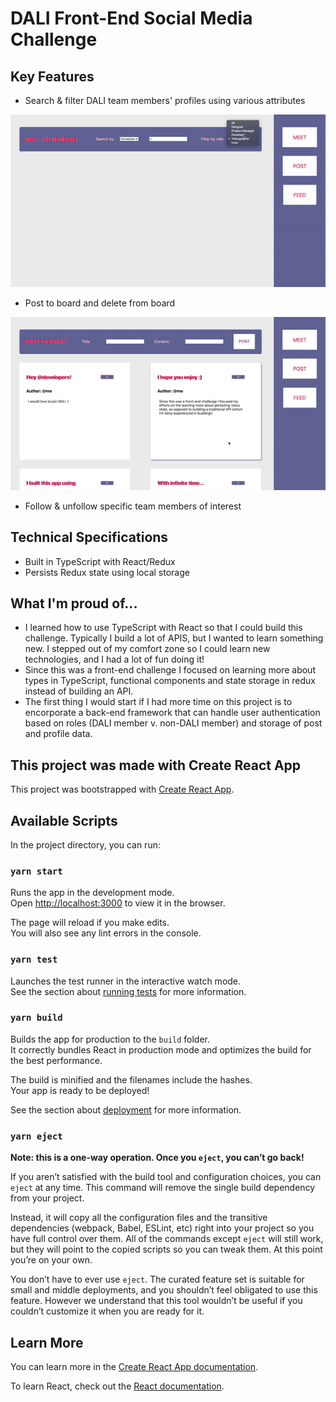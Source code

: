 # DALI Front-End Social Media Challenge
## Key Features 
* Search & filter DALI team members' profiles using various attributes

![Filter & search for DALI members by attributes](gifs/filteringGIF.gif)

* Post to board and delete from board

![Posts to board](gifs/postGIF.gif)

* Follow & unfollow specific team members of interest

## Technical Specifications
* Built in TypeScript with React/Redux
* Persists Redux state using local storage

## What I'm proud of...
* I learned how to use TypeScript with React so that I could build this challenge. Typically I build a lot of APIS, but I wanted to learn something new. I stepped out of my comfort zone so I could learn new technologies, and I had a lot of fun doing it!
* Since this was a front-end challenge I focused on learning more about types in TypeScript, functional components and state storage in redux instead of building an API.
* The first thing I would start if I had more time on this project is to encorporate a back-end framework that can handle user authentication based on roles (DALI member v. non-DALI member) and storage of post and profile data.

## This project was made with Create React App

This project was bootstrapped with [Create React App](https://github.com/facebook/create-react-app).

## Available Scripts

In the project directory, you can run:

### `yarn start`

Runs the app in the development mode.\
Open [http://localhost:3000](http://localhost:3000) to view it in the browser.

The page will reload if you make edits.\
You will also see any lint errors in the console.

### `yarn test`

Launches the test runner in the interactive watch mode.\
See the section about [running tests](https://facebook.github.io/create-react-app/docs/running-tests) for more information.

### `yarn build`

Builds the app for production to the `build` folder.\
It correctly bundles React in production mode and optimizes the build for the best performance.

The build is minified and the filenames include the hashes.\
Your app is ready to be deployed!

See the section about [deployment](https://facebook.github.io/create-react-app/docs/deployment) for more information.

### `yarn eject`

**Note: this is a one-way operation. Once you `eject`, you can’t go back!**

If you aren’t satisfied with the build tool and configuration choices, you can `eject` at any time. This command will remove the single build dependency from your project.

Instead, it will copy all the configuration files and the transitive dependencies (webpack, Babel, ESLint, etc) right into your project so you have full control over them. All of the commands except `eject` will still work, but they will point to the copied scripts so you can tweak them. At this point you’re on your own.

You don’t have to ever use `eject`. The curated feature set is suitable for small and middle deployments, and you shouldn’t feel obligated to use this feature. However we understand that this tool wouldn’t be useful if you couldn’t customize it when you are ready for it.

## Learn More

You can learn more in the [Create React App documentation](https://facebook.github.io/create-react-app/docs/getting-started).

To learn React, check out the [React documentation](https://reactjs.org/).

